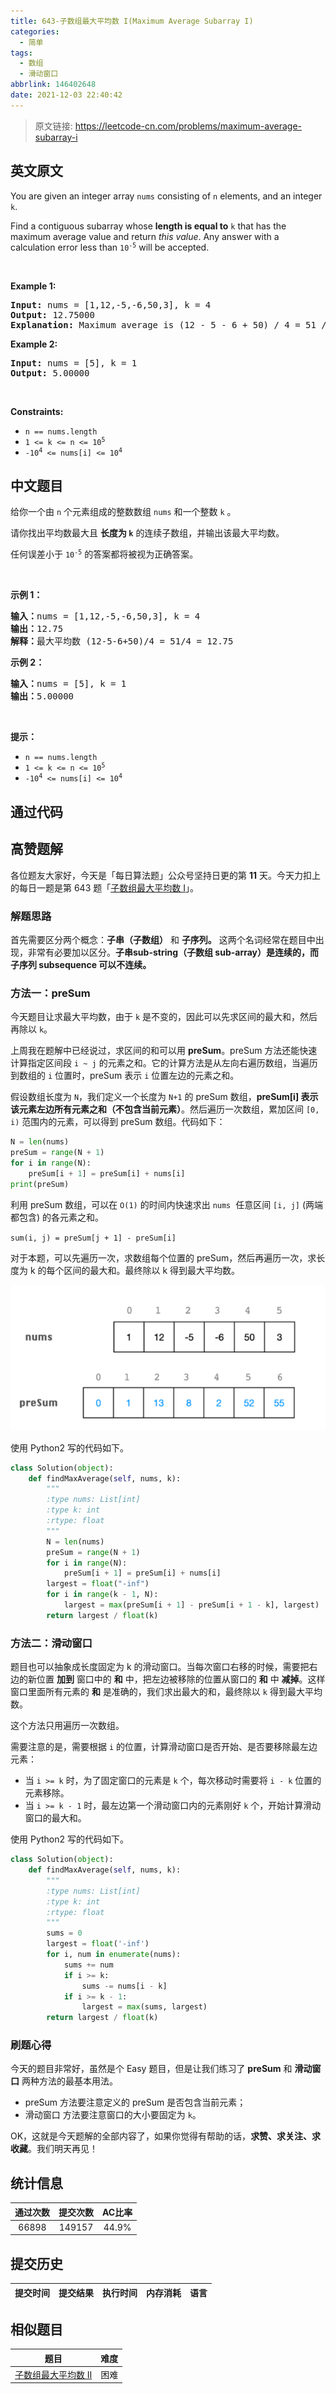```yaml
---
title: 643-子数组最大平均数 I(Maximum Average Subarray I)
categories:
  - 简单
tags:
  - 数组
  - 滑动窗口
abbrlink: 146402648
date: 2021-12-03 22:40:42
---
```


> 原文链接: https://leetcode-cn.com/problems/maximum-average-subarray-i


## 英文原文
<div><p>You are given an integer array <code>nums</code> consisting of <code>n</code> elements, and an integer <code>k</code>.</p>

<p>Find a contiguous subarray whose <strong>length is equal to</strong> <code>k</code> that has the maximum average value and return <em>this value</em>. Any answer with a calculation error less than <code>10<sup>-5</sup></code> will be accepted.</p>

<p>&nbsp;</p>
<p><strong>Example 1:</strong></p>

<pre>
<strong>Input:</strong> nums = [1,12,-5,-6,50,3], k = 4
<strong>Output:</strong> 12.75000
<strong>Explanation:</strong> Maximum average is (12 - 5 - 6 + 50) / 4 = 51 / 4 = 12.75
</pre>

<p><strong>Example 2:</strong></p>

<pre>
<strong>Input:</strong> nums = [5], k = 1
<strong>Output:</strong> 5.00000
</pre>

<p>&nbsp;</p>
<p><strong>Constraints:</strong></p>

<ul>
	<li><code>n == nums.length</code></li>
	<li><code>1 &lt;= k &lt;= n &lt;= 10<sup>5</sup></code></li>
	<li><code>-10<sup>4</sup> &lt;= nums[i] &lt;= 10<sup>4</sup></code></li>
</ul>
</div>

## 中文题目
<div><p>给你一个由 <code>n</code> 个元素组成的整数数组 <code>nums</code> 和一个整数 <code>k</code> 。</p>

<p>请你找出平均数最大且 <strong>长度为 <code>k</code></strong> 的连续子数组，并输出该最大平均数。</p>

<p>任何误差小于 <code>10<sup>-5</sup></code> 的答案都将被视为正确答案。</p>

<p>&nbsp;</p>

<p><strong>示例 1：</strong></p>

<pre>
<strong>输入：</strong>nums = [1,12,-5,-6,50,3], k = 4
<strong>输出：</strong>12.75
<strong>解释：</strong>最大平均数 (12-5-6+50)/4 = 51/4 = 12.75
</pre>

<p><strong>示例 2：</strong></p>

<pre>
<strong>输入：</strong>nums = [5], k = 1
<strong>输出：</strong>5.00000
</pre>

<p>&nbsp;</p>

<p><strong>提示：</strong></p>

<ul>
	<li><code>n == nums.length</code></li>
	<li><code>1 &lt;= k &lt;= n &lt;= 10<sup>5</sup></code></li>
	<li><code>-10<sup>4</sup> &lt;= nums[i] &lt;= 10<sup>4</sup></code></li>
</ul>
</div>

## 通过代码
<RecoDemo>
</RecoDemo>


## 高赞题解
各位题友大家好，今天是「每日算法题」公众号坚持日更的第 **11** 天。今天力扣上的每日一题是第 643 题「[子数组最大平均数 I](https://leetcode-cn.com/problems/maximum-average-subarray-i/)」。

### 解题思路


首先需要区分两个概念：**子串（子数组）** 和 **子序列。** 这两个名词经常在题目中出现，非常有必要加以区分。**子串sub-string（子数组 sub-array）是连续的，而子序列 subsequence 可以不连续。**

### 方法一：preSum


今天题目让求最大平均数，由于 `k` 是不变的，因此可以先求区间的最大和，然后再除以 `k`。


上周我在题解中已经说过，求区间的和可以用 **preSum**。preSum 方法还能快速计算指定区间段 `i ~ j` 的元素之和。它的计算方法是从左向右遍历数组，当遍历到数组的 `i` 位置时，preSum 表示 `i` 位置左边的元素之和。

假设数组长度为 `N`，我们定义一个长度为 `N+1` 的 preSum 数组，**preSum[i] 表示该元素左边所有元素之和（不包含当前元素）**。然后遍历一次数组，累加区间 `[0, i)` 范围内的元素，可以得到 preSum 数组。代码如下：

```Python []
N = len(nums)
preSum = range(N + 1)
for i in range(N):
    preSum[i + 1] = preSum[i] + nums[i]
print(preSum)
```


利用 preSum 数组，可以在 `O(1)` 的时间内快速求出 `nums`  任意区间 `[i, j]` (两端都包含) 的各元素之和。

`sum(i, j) = preSum[j + 1] - preSum[i]`


对于本题，可以先遍历一次，求数组每个位置的 preSum，然后再遍历一次，求长度为 k 的每个区间的最大和。最终除以 k 得到最大平均数。


![643，preSum.001.png](../images/maximum-average-subarray-i-0.png)


使用 Python2 写的代码如下。

```Python []
class Solution(object):
    def findMaxAverage(self, nums, k):
        """
        :type nums: List[int]
        :type k: int
        :rtype: float
        """
        N = len(nums)
        preSum = range(N + 1)
        for i in range(N):
            preSum[i + 1] = preSum[i] + nums[i]
        largest = float("-inf")
        for i in range(k - 1, N):
            largest = max(preSum[i + 1] - preSum[i + 1 - k], largest)
        return largest / float(k)
```



### 方法二：滑动窗口


题目也可以抽象成长度固定为 k 的滑动窗口。当每次窗口右移的时候，需要把右边的新位置 **加到** 窗口中的 **和** 中，把左边被移除的位置从窗口的 **和** 中 **减掉**。这样窗口里面所有元素的 **和** 是准确的，我们求出最大的和，最终除以 `k` 得到最大平均数。


这个方法只用遍历一次数组。


需要注意的是，需要根据 `i` 的位置，计算滑动窗口是否开始、是否要移除最左边元素：

- 当 `i >= k` 时，为了固定窗口的元素是 `k` 个，每次移动时需要将 `i - k` 位置的元素移除。
- 当 `i >= k - 1` 时，最左边第一个滑动窗口内的元素刚好 `k` 个，开始计算滑动窗口的最大和。



使用 Python2 写的代码如下。

```Python []
class Solution(object):
    def findMaxAverage(self, nums, k):
        """
        :type nums: List[int]
        :type k: int
        :rtype: float
        """
        sums = 0
        largest = float('-inf')
        for i, num in enumerate(nums):
            sums += num
            if i >= k:
                sums -= nums[i - k]
            if i >= k - 1:
                largest = max(sums, largest)
        return largest / float(k)
```



### 刷题心得


今天的题目非常好，虽然是个 Easy 题目，但是让我们练习了 **preSum** 和 **滑动窗口** 两种方法的最基本用法。


- preSum 方法要注意定义的 preSum 是否包含当前元素；
- 滑动窗口 方法要注意窗口的大小要固定为 `k`。


OK，这就是今天题解的全部内容了，如果你觉得有帮助的话，**求赞、求关注、求收藏**。我们明天再见！

## 统计信息
| 通过次数 | 提交次数 | AC比率 |
| :------: | :------: | :------: |
|    66898    |    149157    |   44.9%   |

## 提交历史
| 提交时间 | 提交结果 | 执行时间 |  内存消耗  | 语言 |
| :------: | :------: | :------: | :--------: | :--------: |


## 相似题目
|                             题目                             | 难度 |
| :----------------------------------------------------------: | :---------: |
| [子数组最大平均数 II](https://leetcode-cn.com/problems/maximum-average-subarray-ii/) | 困难|
